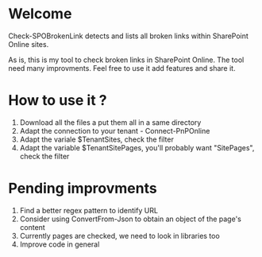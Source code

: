 # Welcome
Check-SPOBrokenLink detects and lists all broken links within SharePoint Online sites.

As is, this is my tool to check broken links in SharePoint Online. The tool need many improvments. Feel free to use it add features and share it.

# How to use it ?
1. Download all the files a put them all in a same directory
2. Adapt the connection to your tenant - Connect-PnPOnline
3. Adapt the variale $TenantSites, check the filter
4. Adapt the variable $TenantSitePages, you'll probably want "SitePages", check the filter

# Pending improvments
1. Find a better regex pattern to identify URL
2. Consider using ConvertFrom-Json to obtain an object of the page's content
3. Currently pages are checked, we need to look in libraries too
4. Improve code in general

